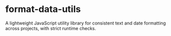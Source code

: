 # format-data-utils
A lightweight JavaScript utility library for consistent text and date formatting across projects, with strict runtime checks.
